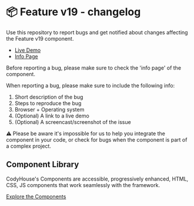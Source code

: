 # 📦 Feature v19 - changelog

Use this repository to report bugs and get notified about changes affecting the Feature v19 component.

- [Live Demo](https://codyhouse.co/ds/components/app/feature-v19)
- [Info Page](https://codyhouse.co/ds/components/info/feature-v19)

Before reporting a bug, please make sure to check the 'info page' of the component. 

When reporting a bug, please make sure to include the following info:

1. Short description of the bug
2. Steps to reproduce the bug
3. Browser + Operating system
4. (Optional) A link to a live demo
5. (Optional) A screencast/screenshot of the issue

⚠️ Please be aware it's impossible for us to help you integrate the component in your code, or check for bugs when the component is part of a complex project.

## Component Library

CodyHouse's Components are accessible, progressively enhanced, HTML, CSS, JS components that work seamlessly with the framework.

[Explore the Components](https://codyhouse.co/ds/components)
